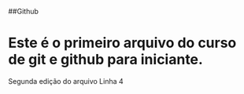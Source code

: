 ##Github
# Este é o primeiro arquivo do curso de git e github para iniciante.
Segunda edição do arquivo
Linha 4
